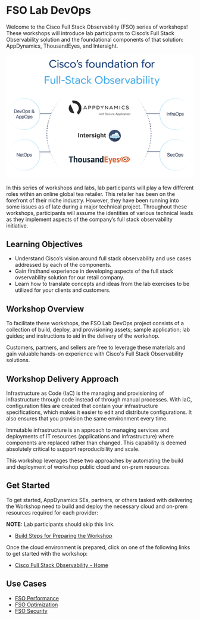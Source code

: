 # FSO Lab DevOps

Welcome to the Cisco Full Stack Observability (FSO) series of workshops! These workshops will introduce 
lab participants to Cisco’s Full Stack Observability solution and the foundational components of that 
solution: AppDynamics, ThousandEyes, and Intersight.

![Cisco's Foundation for Full Stack Observability](./docs/images/fso_solution.png)

In this series of workshops and labs, lab participants will play a few different roles within an online 
global tea retailer. This retailer has been on the forefront of their niche industry. However, they have 
been running into some issues as of late during a major technical project. Throughout these workshops, 
participants will assume the identities of various technical leads as they implement aspects of the 
company’s full stack observability initiative.

## Learning Objectives

-	Understand Cisco’s vision around full stack observability and use cases addressed by each of the components.
-	Gain firsthand experience in developing aspects of the full stack ovservability solution for our retail company.
-	Learn how to translate concepts and ideas from the lab exercises to be utilized for your clients and customers.

## Workshop Overview

To facilitate these workshops, the FSO Lab DevOps project consists of a collection of build, deploy, and 
provisioning assets; sample application; lab guides; and instructions to aid in the delivery of the workshop.  

Customers, partners, and sellers are free to leverage these materials and gain valuable hands-on experience 
with Cisco's Full Stack Observability solutions.

## Workshop Delivery Approach

Infrastructure as Code (IaC) is the managing and provisioning of infrastructure through code instead of 
through manual processes. With IaC, configuration files are created that contain your infrastructure 
specifications, which makes it easier to edit and distribute configurations. It also ensures that you 
provision the same environment every time.  

Immutable infrastructure is an approach to managing services and deployments of IT resources (applications 
and infrastructure) where components are replaced rather than changed. This capability is deemed absolutely 
critical to support reproducibility and scale.  

This workshop leverages these two approaches by automating the build and deployment of workshop public cloud 
and on-prem resources.

## Get Started

To get started, AppDynamics SEs, partners, or others tasked with delivering the Workshop need to build and 
deploy the necessary cloud and on-prem resources required for each provider:

**NOTE:** Lab participants should skip this link.

-	[Build Steps for Preparing the Workshop](docs/BUILD_STEPS_FOR_PREPARING_THE_WORKSHOP.md)

Once the cloud environment is prepared, click on one of the following links to get started with the workshop:

-	[Cisco Full Stack Observability - Home](https://www.fsolabs.net/)

## Use Cases

-	[FSO Performance](https://performance.fsolabs.net/)
-	[FSO Optimization](https://optimization.fsolabs.net/)
-	[FSO Security](https://security.fsolabs.net/)
